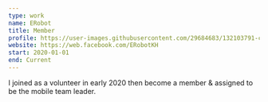 ```yaml
---
type: work
name: ERobot
title: Member
profile: https://user-images.githubusercontent.com/29684683/132103791-c7203c11-2638-4a14-a6d3-17e90e2afcd4.png
website: https://web.facebook.com/ERobotKH
start: 2020-01-01
end: Current
---
```

I joined as a volunteer in early 2020 then become a member & assigned to be the mobile team leader.